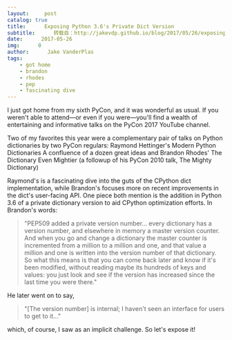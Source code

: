 ```yaml
---
layout:     post
catalog: true
title:      Exposing Python 3.6's Private Dict Version
subtitle:      转载自：http://jakevdp.github.io/blog/2017/05/26/exposing-private-dict-version/
date:      2017-05-26
img:      0
author:      Jake VanderPlas
tags:
    - got home
    - brandon
    - rhodes
    - pep
    - fascinating dive
---
```


I just got home from my sixth PyCon, and it was wonderful as usual. If you weren't able to attend—or even if you were—you'll find a wealth of entertaining and informative talks on the PyCon 2017 YouTube channel.

Two of my favorites this year were a complementary pair of talks on Python dictionaries by two PyCon regulars: Raymond Hettinger's Modern Python Dictionaries A confluence of a dozen great ideas and Brandon Rhodes' The Dictionary Even Mightier (a followup of his PyCon 2010 talk, The Mighty Dictionary)

Raymond's is a fascinating dive into the guts of the CPython dict implementation, while Brandon's focuses more on recent improvements in the dict's user-facing API. One piece both mention is the addition in Python 3.6 of a private dictionary version to aid CPython optimization efforts. In Brandon's words:

> "PEP509 added a private version number... every dictionary has a version number, and elsewhere in memory a master version counter. And when you go and change a dictionary the master counter is incremented from a million to a million and one, and that value a million and one is written into the version number of that dictionary. So what this means is that you can come back later and know if it's been modified, without reading maybe its hundreds of keys and values: you just look and see if the version has increased since the last time you were there."


He later went on to say,

> "[The version number] is internal; I haven't seen an interface for users to get to it..."


which, of course, I saw as an implicit challenge. So let's expose it!
